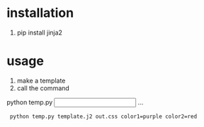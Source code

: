# installation

1. pip install jinja2

# usage

1. make a template
2. call the command

python temp.py <input template> <output file> <var1> <var2> ...

```
 python temp.py template.j2 out.css color1=purple color2=red
```


